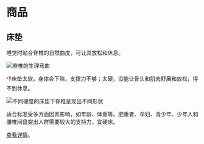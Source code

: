# 商品

## 床垫

睡觉时贴合脊椎的自然曲度，可让其放松和休息。

![&#x810A;&#x690E;&#x7684;&#x751F;&#x7406;&#x5F2F;&#x66F2;](https://mmbiz.qpic.cn/mmbiz_jpg/lZqyzfF179X95zcbr7t5nGyulYq0dwsqXibCNys0Z6dfyOs2XswMZUvh71HiaPWqR9rRNohSCoibOz4LUEwZ6UVoA/640?wx_fmt=jpeg&wxfrom=5&wx_lazy=1&wx_co=1)

👎床垫太软，身体会下陷，支撑力不够；太硬，没能让骨头和肌肉舒展和放松，得不到休息。

![&#x4E0D;&#x540C;&#x786C;&#x5EA6;&#x7684;&#x5E8A;&#x57AB;&#x4E0B;&#x810A;&#x690E;&#x5448;&#x73B0;&#x51FA;&#x4E0D;&#x540C;&#x5F62;&#x72B6;](https://mmbiz.qpic.cn/mmbiz_png/lZqyzfF179X95zcbr7t5nGyulYq0dwsqT1LXW8sfvHpuhCiaWicRj8RMwK2r9Ak2rQAQ7YQD9zR5uDicdVicicVx2rg/640?wx_fmt=png&wxfrom=5&wx_lazy=1&wx_co=1)

适合标准受多方面因素影响，如年龄、体重等。肥重者、孕妇、青少年、少年人和腰椎间盘突出人群需要较大的支持力，宜硬床。

[查看详情](https://mp.weixin.qq.com/s/enbXihzWdeWPnnd6VYZ1uA)。

